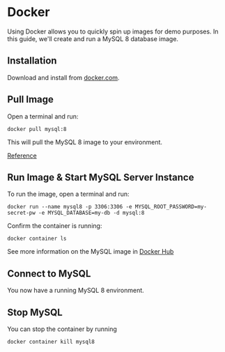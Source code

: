 # Docker

Using Docker allows you to quickly spin up images for demo purposes. In this guide, we'll create and run a MySQL 8 database image.

## Installation

Download and install from [docker.com](https://docs.docker.com/get-docker/).

## Pull Image

Open a terminal and run:

```
docker pull mysql:8
```

This will pull the MySQL 8 image to your environment.

[Reference](https://docs.docker.com/engine/reference/commandline/pull/)

## Run Image & Start MySQL Server Instance

To run the image, open a terminal and run:

```
docker run --name mysql8 -p 3306:3306 -e MYSQL_ROOT_PASSWORD=my-secret-pw -e MYSQL_DATABASE=my-db -d mysql:8
```

Confirm the container is running:

```
docker container ls
```

See more information on the MySQL image in [Docker Hub](https://hub.docker.com/_/mysql)

## Connect to MySQL

You now have a running MySQL 8 environment.

## Stop MySQL

You can stop the container by running

```
docker container kill mysql8
```
